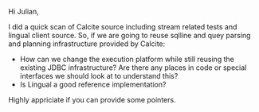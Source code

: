 Hi Julian,

I did a quick scan of Calcite source including stream related tests and lingual client source. So, if we are going to reuse sqlline and quey parsing and planning infrastructure provided by Calcite:

- How can we change the execution platform while still reusing the existing JDBC infrastructure? Are there any places in code or special interfaces we should look at to understand this?
- Is Lingual a good reference implementation? 


Highly appriciate if you can provide some pointers.
